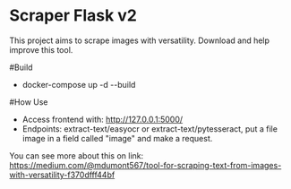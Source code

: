 
# Scraper Flask v2

This project aims to scrape images with versatility.
Download and help improve this tool.

#Build

- docker-compose up -d --build

#How Use

- Access frontend with: http://127.0.0.1:5000/
- Endpoints: extract-text/easyocr or extract-text/pytesseract, put a file image in a field called "image" and make a request.

You can see more about this on link: https://medium.com/@mdumont567/tool-for-scraping-text-from-images-with-versatility-f370dfff44bf
